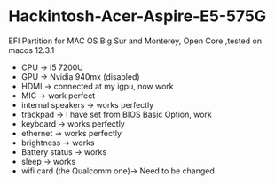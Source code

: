 # Hackintosh-Acer-Aspire-E5-575G
EFI Partition for MAC OS Big Sur and Monterey, Open Core ,tested on macos 12.3.1

- CPU -> i5 7200U 
- GPU -> Nvidia 940mx (disabled)
- HDMI -> connected at my igpu, now work
- MIC -> work perfect
- internal speakers -> works perfectly
- trackpad -> I have set from BIOS Basic Option, work
- keyboard -> works perfectly
- ethernet -> works perfectly
- brightness -> works
- Battery status -> works
- sleep -> works
- wifi card (the Qualcomm one)-> Need to be changed
